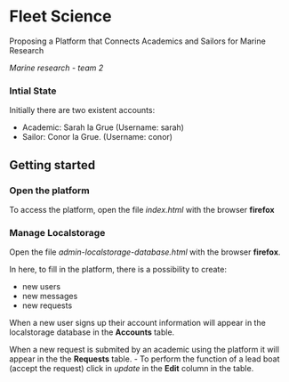 # Fleet Science
Proposing a Platform that Connects Academics and Sailors for Marine Research

*Marine research - team 2*


### Intial State

Initially there are two existent accounts:
   - Academic: Sarah la Grue (Username: sarah)
   - Sailor: Conor la Grue. (Username: conor)
   
   
## Getting started

### Open the platform

To access the platform, open the file *index.html* with the browser **firefox**


### Manage Localstorage

Open the file *admin-localstorage-database.html* with the browser **firefox**.

In here, to fill in the platform, there is a possibility to create:
 - new users
 - new messages
 - new requests


When a new user signs up their account information will appear in the localstorage database in the **Accounts** table.

When a new request is submited by an academic using the platform it will appear in the the **Requests** table. - To perform the function of a lead boat (accept the request) click in *update* in the **Edit** column in the table.
